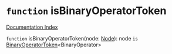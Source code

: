 # `function` isBinaryOperatorToken

[Documentation Index](../README.md)

`function` isBinaryOperatorToken(node: [Node](../interface.Node/README.md)): node `is` [BinaryOperatorToken](../interface.Token/README.md)\<BinaryOperator>


